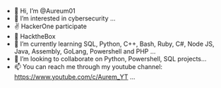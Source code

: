 - 👋 Hi, I’m @Aureum01
- 👀 I’m interested in cybersecurity ...
- ✌  HackerOne participate
- 🎁 HacktheBox
- 🌱 I’m currently learning SQL, Python, C++, Bash, Ruby, C#, Node JS, Java, Assembly, GoLang, Powershell and PHP ...
- 💞️ I’m looking to collaborate on Python, Powershell, SQL projects...
- 📫 You can reach me through my youtube channel: https://www.youtube.com/c/Aurem_YT ...

<!---
Aureum01/Aureum01 is a ✨ special ✨ repository because its `README.md` (this file) appears on your GitHub profile.
You can click the Preview link to take a look at your changes.
--->
